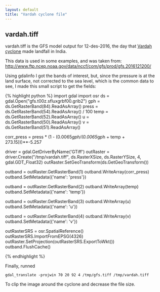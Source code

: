 ```yaml
---
layout: default
title: "Vardah cyclone file"
---
```


vardah.tiff
-----------

vardah.tiff is the GFS model output for 12-des-2016, the day that [Vardah cyclone](https://en.wikipedia.org/wiki/Cyclone_Vardah) made landfall in India.

This data is used in some examples, and was taken from: http://www.ftp.ncep.noaa.gov/data/nccf/com/gfs/prod/gfs.2016121200/

Using gdalinfo I got the bands of interest, but, since the pressure is at the land surface, not corrected to the sea level, which is the common data to see, I made this small script to get the fields:

{% highlight python %}
import gdal
import osr
ds = gdal.Open("gfs.t00z.sfluxgrbf00.grib2")
gph = ds.GetRasterBand(84).ReadAsArray()
press = ds.GetRasterBand(54).ReadAsArray() / 100
temp = ds.GetRasterBand(52).ReadAsArray()
u = ds.GetRasterBand(50).ReadAsArray()
v = ds.GetRasterBand(51).ReadAsArray()

corr_press = press * (1 - (0.0065*gph/(0.0065*gph + temp  + 273.15)))**-5.257

driver = gdal.GetDriverByName('GTiff')
outRaster = driver.Create("/tmp/vardah.tiff", ds.RasterXSize, ds.RasterYSize, 4, gdal.GDT_Float32)
outRaster.SetGeoTransform(ds.GetGeoTransform())

outband = outRaster.GetRasterBand(1)
outband.WriteArray(corr_press)
outband.SetMetadata({'name': 'press'})

outband = outRaster.GetRasterBand(2)
outband.WriteArray(temp)
outband.SetMetadata({'name': 'temp'})

outband = outRaster.GetRasterBand(3)
outband.WriteArray(u)
outband.SetMetadata({'name': 'u'})

outband = outRaster.GetRasterBand(4)
outband.WriteArray(v)
outband.SetMetadata({'name': 'v'})

outRasterSRS = osr.SpatialReference()
outRasterSRS.ImportFromEPSG(4326)
outRaster.SetProjection(outRasterSRS.ExportToWkt())
outband.FlushCache()

{% endhighlight %}

Finally, runned

    gdal_translate -projwin 70 20 92 4 /tmp/gfs.tiff /tmp/vardah.tiff

To clip the image around the cyclone and decrease the file size.
